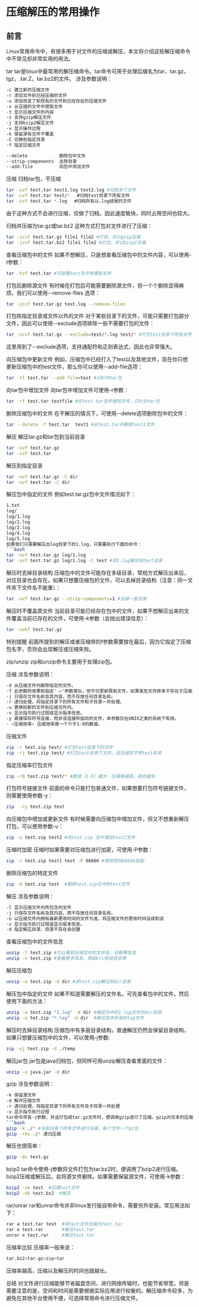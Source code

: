 # 压缩解压的常用操作

## 前言
Linux常用命令中，有很多用于对文件的压缩或解压，本文将介绍这些解压缩命令中不常见却非常实用的用法。

tar
tar是linux中最常用的解压缩命令。tar命令可用于处理后缀名为tar，tar.gz，tgz，.tar.Z，tar.bz2的文件。
涉及参数说明：
```bash
-c 建立新的压缩文件
-r 添加文件到已经压缩的文件
-u 添加改变了和现有的文件到已经存在的压缩文件
-x 从压缩的文件中提取文件
-t 显示压缩文件的内容
-z 支持gzip解压文件
-j 支持bzip2解压文件
-v 显示操作过程
-k 保留源有文件不覆盖
-C 切换到指定目录
-f 指定压缩文件

--delete            删除包中文件
--strip-components  去除目录
--add-file          向包中添加文件
```

压缩
归档tar包，不压缩
```bash
tar -cvf test.tar test1.log test2.log #归档多个文件
tar -cvf test.tar test/* 　#归档test目录下所有文件
tar -cvf test.tar *.log 　#归档所有以.log结尾的文件
```
由于这种方式不会进行压缩，仅做了归档，因此速度极快，同时占用空间也较大。

归档并压缩为tar.gz或tar.bz2
这种方式打包对文件进行了压缩：
```bash
tar -zcvf test.tar.gz file1 file2 #打包，并以gzip压缩
tar -jcvf test.tar.bz2 file1 file2 #打包，并以bzip2压缩
```
查看压缩包中的文件
如果不想解压，只是想查看压缩包中的文件内容，可以使用-t参数：
```bash
tar -tvf test.tar #可查看test包中有哪些文件
```
打包后删除源文件
有时候在打包后可能需要删除源文件，但一个个删除显得麻烦，我们可以使用--remove-files 选项：
```bash
tar -zcvf test.tar.gz test.log --remove-files 
```
打包除指定目录或文件以外的文件
对于某些目录下的文件，可能只需要打包部分文件，因此可以使用--exclude选项排除一些不需要打包的文件：
```bash
tar -zcvf test.tar.gz --exclude=test/*.log test/* #打包test目录下所有文件，排除以.log结尾的文件
```
这里用到了--exclude选项，支持通配符和正则表达式，因此也非常强大。

向压缩包中更新文件
例如，压缩包中已经打入了test以及其他文件，现在你只想更新压缩包中的test文件，那么你可以使用--add-file选项：
```bash
tar -tf test.tar --add-file=test #只针对tar包
```
向tar包中增加文件
向tar包中增加文件可使用-r参数：
```bash
tar -rf test.tar testfile #在test.tar包中增加文件，只针对tar包
```
删除压缩包中的文件
在不解压的情况下，可使用--delete选项删除包中的文件：
```bash
tar --delete -f test.tar  test1 #从test.tar中删除test1文件
```
解压
解压tar.gz和tar包到当前目录
```bash
tar -xvf test.tar.gz
tar -xvf test.tar 
```
解压到指定目录
```bash
tar -xvf test.tar.gz -C dir
tar -xvf test.tar -C dir
```
解压包中指定的文件
例如test.tar.gz包中文件情况如下：
```bash
1.txt
log/
log/1.log
log/2.log
log/2.log
log/4.log
log/5.log
如果我们只需要解压出log目录下的1.log，只需要执行下面的命令：
```bash
tar -xvf test.tar.gz log/1.log
tar -xvf test.tar.gz log/1.log -C test #将1.log解压到test目录
```
解压时去掉目录结构
压缩包中的文件可能存在多级目录，常规方式解压出来后，对应目录也会存在。如果只想要压缩包的文件，可以去掉目录结构（注意：同一文件夹下文件名不能重）：
```bash
tar -xvf test.tar.gz --strip-components=1 #去掉一层目录
```
解压时不覆盖原文件
当前目录可能已经存在包中的文件，如果不想解压出来的文件覆盖当前已存在的文件，可使用-k参数（会抛出错误信息）：
```bash
tar -xvkf test.tar.gz
```
特别提醒
前面所提到的解压或者压缩带的f参数需要放在最后，因为它指定了压缩包名字，否则会出现解压或压缩失败。

zip/unzip
zip和unzip命令主要用于处理zip包。


压缩
涉及参数说明：
```bash
-d 从压缩文件内删除指定的文件。
-f 此参数的效果和指定"-u"参数类似，但不仅更新既有文件，如果某些文件原本不存在于压缩文件内，使用本参数会一并将其加入压缩文件中。
-j 只保存文件名称及其内容，而不存放任何目录名称。
-r 递归处理，将指定目录下的所有文件和子目录一并处理。
-u 更换较新的文件到压缩文件内。
-v 显示指令执行过程或显示版本信息。
-y 直接保存符号连接，而非该连接所指向的文件，本参数仅在UNIX之类的系统下有效。
- <压缩效率> 压缩效率是一个介于1-9的数值。
```
压缩文件
```bash
zip -r test.zip test/ #打包test目录下的文件
zip -rj test.zip test/ #打包test目录下文件，且压缩包不带test目录
```
指定压缩率打包文件
```bash
zip -r8 test.zip test/* #数值（1-9）越大，压缩率越高，耗时越长
```
打包符号链接文件
前面的命令只能打包普通文件，如果想要打包符号链接文件，则需要使用参数-y：
```bash
zip  -ry test.zip test
```
向压缩包中增加或更新文件
有时候需要向压缩包中增加文件，但又不想重新解压打包，可以使用参数-u：
```bash
zip -u test.zip test2 #向test.zip 包中增加test2文件
```
压缩时加密
压缩时如果需要对压缩包进行加密，可使用-P参数：
```bash
zip -r test.zip test1 test -P 66666 #使用密码66666加密
```
删除压缩包的特定文件
```bash
zip -d test.zip test  #删除test.zip包中的test文件
```
解压
涉及参数说明：
```bash
-l 显示压缩文件内所包含的文件
-j 只保存文件名称及其内容，而不存放任何目录名称。
-o 以压缩文件内拥有最新更改时间的文件为准，将压缩文件的更改时间设成和该
-v 显示指令执行过程或显示版本信息。
-d 指定解压目录，目录不存在会创建
```
查看压缩包中的文件信息
```bash
unzip -l test.zip #可以看到压缩包中的文件名，日期等信息
unzip -v test.zip #查看更多信息，例如crc校验信息等
```
解压压缩包
```bash
unzip -o test.zip -d dir #讲test.zip解压到dir目录
```
解压包中指定的文件
如果不知道需要解压的文件名，可先查看包中的文件，然后使用下面的方法：
```bash
unzip -o test.zip "1.log" -d dir #解压包中的1.log文件到dir目录
unzip -o tet.zip "*.log" -d dir  #解压包中所有的log文件
```
解压时去掉目录结构
压缩包中有多层目录结构，普通解压仍然会保留目录结构，如果只想要压缩包中的文件，可以使用-j参数:
```bash
zip -oj test.zip -d ./temp  
```
解压jar包
jar包是java归档包，但同样可用unzip解压查看里面的文件：
```bash
unzip -o java.jar -d dir
```
gzip
涉及参数说明：
```bash
-k 保留源文件
-d 解开压缩文件
-r 递归处理，将指定目录下的所有文件及子目录一并处理
-v 显示指令执行过程
tar命令带有-z参数，并且打包成tar.gz文件时，便调用gzip进行了压缩。gzip对文本的压缩率约有60%~70%，压缩包文件常以gz为后缀。使用-k参数保留源文件：
```bash
gzip -k ./* #当前目录下所有文件进行压缩，每个文件一个gz包
gzip -rkv ./* 递归压缩
```
解压也很简单：
```bash
gzip -dv test.gz 
```
bzip2
tar命令使用-j参数将文件打包为tar.bz2时，便调用了bzip2进行压缩。bzip2压缩或解压后，会将源文件删除。如果需要保留源文件，可使用-k参数：
```bash
bzip2 -zk test  #压缩test文件
bzip2 -dk test.bz2  #解压
```
rar/unrar
rar和unrar命令并非linux发行版自带命令，需要另外安装。常见用法如下：
```bash
rar a test.tar test  #将test文件压缩为test.tar
rar e test.rar       #解压test.tar
unrar x test.rar     #解压test.tar
```
压缩率比较
压缩率一般来说：
```bash
tar.bz2>tar.gz>zip>tar
```
压缩率越高，压缩以及解压的时间也就越长。

总结
对文件进行压缩能够节省磁盘空间，进行网络传输时，也能节省带宽，但是需要注意的是，空间和时间是需要根据实际应用进行权衡的。解压缩命令较多，为避免在其他平台使用不便，可选择常用命令进行压缩文件。
